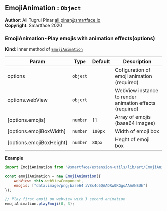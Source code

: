 <a name="module_EmojiAnimation"></a>

## EmojiAnimation : <code>Object</code>
**Author**: Ali Tugrul Pinar <ali.pinar@smartface.io>  
**Copyright**: Smartface 2020  
<a name="module_EmojiAnimation..Play emojis with animation effects"></a>

### EmojiAnimation~Play emojis with animation effects(options)
**Kind**: inner method of [<code>EmojiAnimation</code>](#module_EmojiAnimation)  

| Param | Type | Default | Description |
| --- | --- | --- | --- |
| options | <code>object</code> |  | Cofiguration of emoji animation (required) |
| options.webView | <code>object</code> |  | WebView instance to render animation effects (required) |
| [options.emojis] | <code>number</code> | <code>[]</code> | Array of emojis (base64 images) |
| [options.emojiBoxWidth] | <code>number</code> | <code>100px</code> | Width of emoji box |
| [options.emojiBoxHeight] | <code>number</code> | <code>80px</code> | Heght of emoji box |

**Example**  
```js
import EmojiAnimation from "@smartface/extension-utils/lib/art/EmojiAnimation";

const emojiAnimation = new EmojiAnimation({
    webView: this.webViewComponent,
    emojis: ["data:image/png;base64,iVBs4c6QAAORw0KGgoAAAANSUh"]
});

// Play first emoji on webview with 3 second animation
emojiAnimation.playEmoji(0, 3);
```
